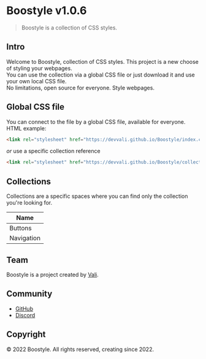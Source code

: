 # Boostyle v1.0.6

> Boostyle is a collection of CSS styles.

## Intro

Welcome to Boostyle, collection of CSS styles. This project is a new choose of styling your webpages.<br>You can use the collection via a global CSS file or just download it and use your own local CSS file.<br>No limitations, open source for everyone. Style webpages.

## Global CSS file

You can connect to the file by a global CSS file, available for everyone.<br>HTML example:
```html
<link rel="stylesheet" href="https://devvali.github.io/Boostyle/index.css">
```
*or* use a specific collection reference
```html
<link rel="stylesheet" href="https://devvali.github.io/Boostyle/collections/COLLECTION_NAME.css">
```

## Collections
Collections are a specific spaces where you can find only the collection you're looking for.

| Name
| ------------
| Buttons
| Navigation

## Team

Boostyle is a project created by [Vali](https://github.com/DevVali/).

## Community

- [GitHub](https://github.com/DevVali/boostyle)
- [Discord](https://discord.gg/dsTTyA7MuQ)

## Copyright

© 2022 Boostyle. All rights reserved, creating since 2022.
